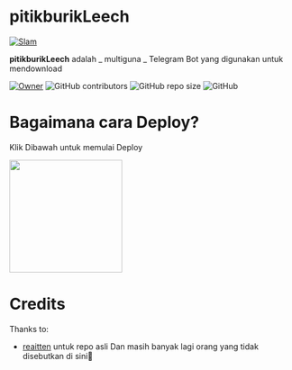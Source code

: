 # pitikburikLeech
[![Slam](https://telegra.ph/file/0121a4df0e6544dc56792.jpg)](https://t.me/OdierBambi)


**pitikburikLeech** adalah _ multiguna _ Telegram Bot yang digunakan untuk mendownload 


[![Owner](https://img.shields.io/badge/mirroirngV3bot%20-👻MyTelegram%20-blue)](https://t.me/OdierBambi)
![GitHub contributors](https://img.shields.io/github/contributors/RidhoNGPX/pitikburikLeech?style=flat)
![GitHub repo size](https://img.shields.io/github/repo-size/RidhoNGPX/pitikburikLeech?color=red)
![GitHub](https://img.shields.io/github/license/RidhoNGPX/pitikburikLeech)


# Bagaimana cara Deploy?
Klik Dibawah untuk memulai Deploy


  <p><a href="https://heroku.com/deploy?template=https://github.com/RidhoNGPX/pitikburikLeech"> <img src="https://img.shields.io/badge/Deploy%20To%20Heroku-blueviolet?style=for-the-badge&logo=heroku" width="200""/></a></p>

# Credits

Thanks to:
- [reaitten](https://github.com/reaitten) untuk repo asli
Dan masih banyak lagi orang yang tidak disebutkan di sini
